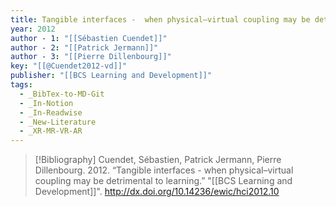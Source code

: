 ```yaml
---
title: Tangible interfaces -  when physical–virtual coupling may be detrimental to learning
year: 2012
author - 1: "[[Sébastien Cuendet]]"
author - 2: "[[Patrick Jermann]]"
author - 3: "[[Pierre Dillenbourg]]"
key: "[[@Cuendet2012-vd]]"
publisher: "[[BCS Learning and Development]]"
tags:
  - _BibTex-to-MD-Git
  - _In-Notion
  - _In-Readwise
  - _New-Literature
  - _XR-MR-VR-AR
---
```


> [!Bibliography]
> Cuendet, Sébastien, Patrick Jermann, Pierre Dillenbourg. 2012. “Tangible interfaces -  when physical–virtual coupling may be detrimental to learning.” "[[BCS Learning and Development]]". http://dx.doi.org/10.14236/ewic/hci2012.10